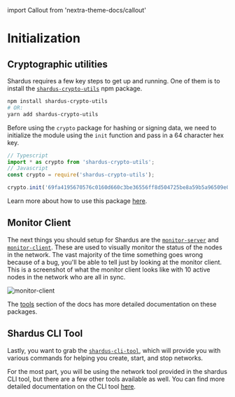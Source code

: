 import Callout from 'nextra-theme-docs/callout'

# Initialization

## Cryptographic utilities

Shardus requires a few key steps to get up and running. One of them is to install the [`shardus-crypto-utils`](../../tools/crypto-utils) npm package.

```bash
npm install shardus-crypto-utils
# OR:
yarn add shardus-crypto-utils
```

Before using the `crypto` package for hashing or signing data, we need to initialize the module using the `init` function and pass in a 64 character hex key.

```ts
// Typescript
import * as crypto from 'shardus-crypto-utils';
// Javascript
const crypto = require('shardus-crypto-utils');

crypto.init('69fa4195670576c0160d660c3be36556ff8d504725be8a59b5a96509e0c994bc');
```

<Callout emoji="💡" type="default">

  Learn more about how to use this package [here](../../tools/crypto-utils).

</Callout>

## Monitor Client

The next things you should setup for Shardus are the [`monitor-server`](../../tools/monitor-server) and [`monitor-client`](../../tools/monitor-client). These are used to visually monitor the status of the nodes in the network. The vast majority of the time something goes wrong because of a bug, you'll be able to tell just by looking at the monitor client. This is a screenshot of what the monitor client looks like with 10 active nodes in the network who are all in sync.

![monitor-client](/img/monitor_client.png)

<Callout emoji="⚠️" type="warning">

The [tools](../../tools/README) section of the docs has more detailed documentation on these packages.

</Callout>

## Shardus CLI Tool

Lastly, you want to grab the [`shardus-cli-tool`](/docs/tools/shardus-cli-tool/README), which will provide you with various commands for helping you create, start, and stop networks.

<Callout emoji="🚨" type="error">

For the most part, you will be using the network tool provided in the shardus CLI tool, but there are a few other tools available as well. You can find more detailed documentation on the CLI tool [here](/docs/tools/shardus-cli-tool/README).

</Callout>
